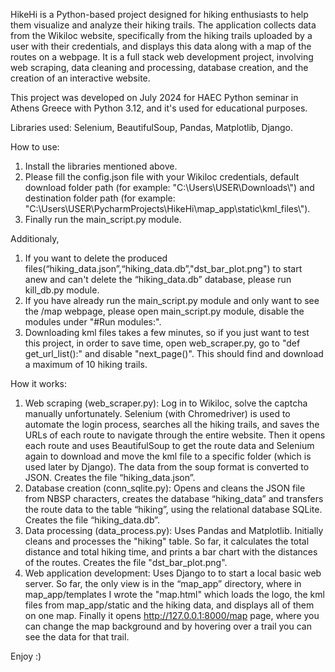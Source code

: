 HikeHi is a Python-based project designed for hiking enthusiasts to help them visualize and analyze their hiking trails. The application collects data from the Wikiloc website, specifically from the hiking trails uploaded by a user with their credentials, and displays this data along with a map of the routes on a webpage. It is a full stack web development project, involving web scraping, data cleaning and processing, database creation, and the creation of an interactive website. 

This project was developed on July 2024 for HAEC Python seminar in Athens Greece with Python 3.12, and it's used for educational purposes.

Libraries used:
Selenium, BeautifulSoup, Pandas, Matplotlib, Django.

How to use:
1. Install the libraries mentioned above.
2. Please fill the config.json file with your Wikiloc credentials, default download folder path (for example: "C:\\Users\\USER\\Downloads\\") and destination folder path (for example: "C:\\Users\\USER\\PycharmProjects\\HikeHi\\map_app\\static\\kml_files\\").
3. Finally run the main_script.py module.

Additionaly, 
1. If you want to delete the produced files(“hiking_data.json”,“hiking_data.db”,"dst_bar_plot.png") to start anew and can't delete the “hiking_data.db” database, please run kill_db.py module.
2. If you have already run the main_script.py module and only want to see the /map webpage, please open main_script.py module, disable the modules under "#Run modules:".
3. Downloading kml files takes a few minutes, so if you just want to test this project, in order to save time, open web_scraper.py, go to "def get_url_list():" and disable "next_page()". This should find and download a maximum of 10 hiking trails.

How it works:
1. Web scraping (web_scraper.py):
Log in to Wikiloc, solve the captcha manually unfortunately. Selenium (with Chromedriver) is used to automate the login process, searches all the hiking trails, and saves the URLs of each route to navigate through the entire website. Then it opens each route and uses BeautifulSoup to get the route data and Selenium again to download and move the kml file to a specific folder (which is used later by Django). The data from the soup format is converted to JSON.
Creates the file “hiking_data.json”.
2. Database creation (conn_sqlite.py):
Opens and cleans the JSON file from NBSP characters, creates the database “hiking_data” and transfers the route data to the table “hiking”, using the relational database SQLite.
Creates the file “hiking_data.db”.
3. Data processing (data_process.py):
Uses Pandas and Matplotlib. Initially cleans and processes the "hiking" table. So far, it calculates the total distance and total hiking time, and prints a bar chart with the distances of the routes.
Creates the file "dst_bar_plot.png".
4. Web application development:
Uses Django to to start a local basic web server. So far, the only view is in the “map_app” directory, where in map_app/templates I wrote the "map.html" which loads the logo, the kml files from map_app/static and the hiking data, and displays all of them on one map. Finally it opens http://127.0.0.1:8000/map page, where you can change the map background and by hovering over a trail you can see the data for that trail. 

Enjoy :)
